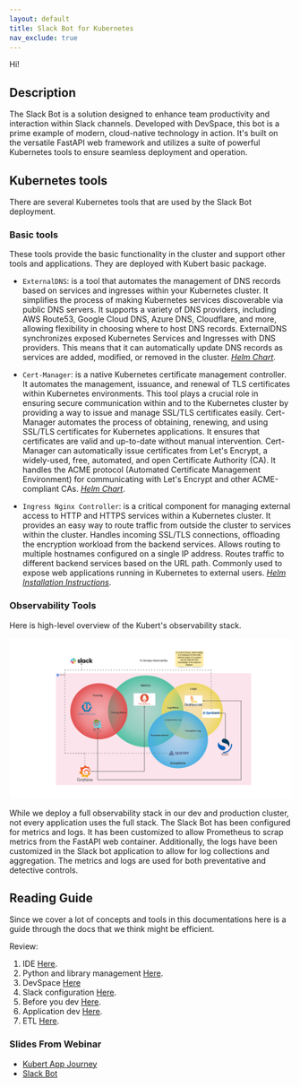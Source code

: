 ```yaml
---
layout: default
title: Slack Bot for Kubernetes
nav_exclude: true
---
```


Hi!

## Description

The Slack Bot is a solution designed to enhance team productivity and interaction within Slack channels. Developed with DevSpace, this bot is a prime example of modern, cloud-native technology in action. It's built on the versatile FastAPI web framework and utilizes a suite of powerful Kubernetes tools to ensure seamless deployment and operation.

## Kubernetes tools

There are several Kubernetes tools that are used by the Slack Bot deployment.

### Basic tools

These tools provide the basic functionality in the cluster and support other tools and applications.
They are deployed with Kubert basic package.

- `ExternalDNS`: is a tool that automates the management of DNS records based on services and ingresses within your Kubernetes cluster. It simplifies the process of making Kubernetes services discoverable via public DNS servers. It supports a variety of DNS providers, including AWS Route53, Google Cloud DNS, Azure DNS, Cloudflare, and more, allowing flexibility in choosing where to host DNS records.  ExternalDNS synchronizes exposed Kubernetes Services and Ingresses with DNS providers. This means that it can automatically update DNS records as services are added, modified, or removed in the cluster. *[Helm Chart](https://artifacthub.io/packages/helm/bitnami/external-dns)*.

- `Cert-Manager`: is a native Kubernetes certificate management controller. It automates the management, issuance, and renewal of TLS certificates within Kubernetes environments. This tool plays a crucial role in ensuring secure communication within and to the Kubernetes cluster by providing a way to issue and manage SSL/TLS certificates easily. Cert-Manager automates the process of obtaining, renewing, and using SSL/TLS certificates for Kubernetes applications. It ensures that certificates are valid and up-to-date without manual intervention. Cert-Manager can automatically issue certificates from Let's Encrypt, a widely-used, free, automated, and open Certificate Authority (CA). It handles the ACME protocol (Automated Certificate Management Environment) for communicating with Let's Encrypt and other ACME-compliant CAs. *[Helm Chart](<https://artifacthub.io/packages/helm/cert-manager/cert-manager>)*.

- `Ingress Nginx Controller`: is a critical component for managing external access to HTTP and HTTPS services within a Kubernetes cluster. It provides an easy way to route traffic from outside the cluster to services within the cluster. Handles incoming SSL/TLS connections, offloading the encryption workload from the backend services. Allows routing to multiple hostnames configured on a single IP address. Routes traffic to different backend services based on the URL path. Commonly used to expose web applications running in Kubernetes to external users. *[Helm Installation Instructions](<https://kubernetes.github.io/ingress-nginx/deploy/#quick-start>)*.

### Observability Tools

Here is high-level overview of the Kubert's observability stack.

![observability](assets/img/kubert_observability.png)

While we deploy a full observability stack in our dev and production cluster, not every application uses the full stack. The Slack Bot has been configured for metrics and logs. It has been customized to allow Prometheus to scrap metrics from the FastAPI web container. Additionally, the logs have been customized in the Slack bot application to allow for log collections and aggregation. The metrics and logs are used for both preventative and detective controls.

## Reading Guide

Since we cover a lot of concepts and tools in this documentations here is a guide through the docs that we think might be efficient.

Review:

1. IDE [Here](vscode.html).
2. Python and library management [Here](python.html).
3. DevSpace [Here](devspace.html)
4. Slack configuration [Here](slack.html).
5. Before you dev [Here](start.html).
6. Application dev [Here](app_dev.html).
7. ETL [Here](etl.html).

### Slides From Webinar

- <a href="file://assets/pdf/kubert_application_journey.pdf" target="_blank">Kubert App Journey</a>
- <a href="file://assets/pdf/assets/pdf/slack_bot.pdf" target="_blank">Slack Bot</a>
